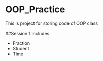 # OOP_Practice
This is project for storing code of OOP class

##Session 1 includes:
* Fraction
* Student
* Time
